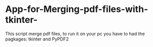 # App-for-Merging-pdf-files-with-tkinter-
This script merge pdf files, to run it on your pc you have to had the pagkages: tkinter and PyPDF2
